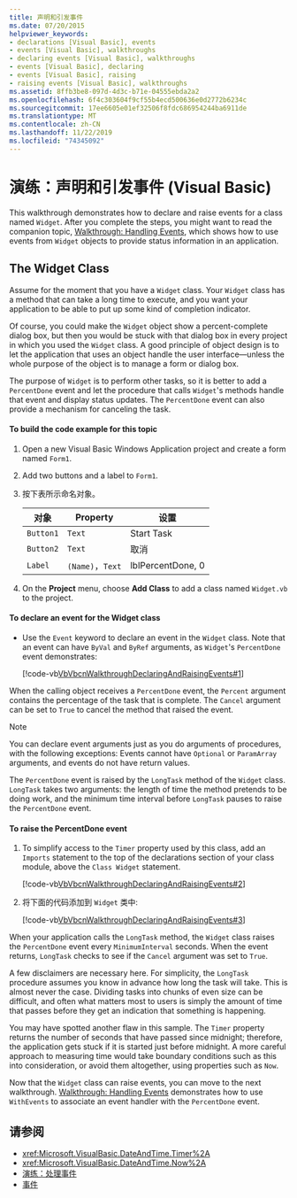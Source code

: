 ```yaml
---
title: 声明和引发事件
ms.date: 07/20/2015
helpviewer_keywords:
- declarations [Visual Basic], events
- events [Visual Basic], walkthroughs
- declaring events [Visual Basic], walkthroughs
- events [Visual Basic], declaring
- events [Visual Basic], raising
- raising events [Visual Basic], walkthroughs
ms.assetid: 8ffb3be8-097d-4d3c-b71e-04555ebda2a2
ms.openlocfilehash: 6f4c303604f9cf55b4ecd500636e0d2772b6234c
ms.sourcegitcommit: 17ee6605e01ef32506f8fdc686954244ba6911de
ms.translationtype: MT
ms.contentlocale: zh-CN
ms.lasthandoff: 11/22/2019
ms.locfileid: "74345092"
---
```

# <a name="walkthrough-declaring-and-raising-events-visual-basic"></a>演练：声明和引发事件 (Visual Basic)
This walkthrough demonstrates how to declare and raise events for a class named `Widget`. After you complete the steps, you might want to read the companion topic, [Walkthrough: Handling Events](../../../../visual-basic/programming-guide/language-features/events/walkthrough-handling-events.md), which shows how to use events from `Widget` objects to provide status information in an application.  
  
## <a name="the-widget-class"></a>The Widget Class  
 Assume for the moment that you have a `Widget` class. Your `Widget` class has a method that can take a long time to execute, and you want your application to be able to put up some kind of completion indicator.  
  
 Of course, you could make the `Widget` object show a percent-complete dialog box, but then you would be stuck with that dialog box in every project in which you used the `Widget` class. A good principle of object design is to let the application that uses an object handle the user interface—unless the whole purpose of the object is to manage a form or dialog box.  
  
 The purpose of `Widget` is to perform other tasks, so it is better to add a `PercentDone` event and let the procedure that calls `Widget`'s methods handle that event and display status updates. The `PercentDone` event can also provide a mechanism for canceling the task.  
  
#### <a name="to-build-the-code-example-for-this-topic"></a>To build the code example for this topic  
  
1. Open a new Visual Basic Windows Application project and create a form named `Form1`.  
  
2. Add two buttons and a label to `Form1`.  
  
3. 按下表所示命名对象。  
  
    |对象|Property|设置|  
    |------------|--------------|-------------|  
    |`Button1`|`Text`|Start Task|  
    |`Button2`|`Text`|取消|  
    |`Label`|`(Name)`，`Text`|lblPercentDone, 0|  
  
4. On the **Project** menu, choose **Add Class** to add a class named `Widget.vb` to the project.  
  
#### <a name="to-declare-an-event-for-the-widget-class"></a>To declare an event for the Widget class  
  
- Use the `Event` keyword to declare an event in the `Widget` class. Note that an event can have `ByVal` and `ByRef` arguments, as `Widget`'s `PercentDone` event demonstrates:  
  
     [!code-vb[VbVbcnWalkthroughDeclaringAndRaisingEvents#1](~/samples/snippets/visualbasic/VS_Snippets_VBCSharp/VbVbcnWalkthroughDeclaringAndRaisingEvents/VB/Widget.vb#1)]  
  
 When the calling object receives a `PercentDone` event, the `Percent` argument contains the percentage of the task that is complete. The `Cancel` argument can be set to `True` to cancel the method that raised the event.  
  
> [!NOTE]
> You can declare event arguments just as you do arguments of procedures, with the following exceptions: Events cannot have `Optional` or `ParamArray` arguments, and events do not have return values.  
  
 The `PercentDone` event is raised by the `LongTask` method of the `Widget` class. `LongTask` takes two arguments: the length of time the method pretends to be doing work, and the minimum time interval before `LongTask` pauses to raise the `PercentDone` event.  
  
#### <a name="to-raise-the-percentdone-event"></a>To raise the PercentDone event  
  
1. To simplify access to the `Timer` property used by this class, add an `Imports` statement to the top of the declarations section of your class module, above the `Class Widget` statement.  
  
     [!code-vb[VbVbcnWalkthroughDeclaringAndRaisingEvents#2](~/samples/snippets/visualbasic/VS_Snippets_VBCSharp/VbVbcnWalkthroughDeclaringAndRaisingEvents/VB/Widget.vb#2)]  
  
2. 将下面的代码添加到 `Widget` 类中:  
  
     [!code-vb[VbVbcnWalkthroughDeclaringAndRaisingEvents#3](~/samples/snippets/visualbasic/VS_Snippets_VBCSharp/VbVbcnWalkthroughDeclaringAndRaisingEvents/VB/Widget.vb#3)]  
  
 When your application calls the `LongTask` method, the `Widget` class raises the `PercentDone` event every `MinimumInterval` seconds. When the event returns, `LongTask` checks to see if the `Cancel` argument was set to `True`.  
  
 A few disclaimers are necessary here. For simplicity, the `LongTask` procedure assumes you know in advance how long the task will take. This is almost never the case. Dividing tasks into chunks of even size can be difficult, and often what matters most to users is simply the amount of time that passes before they get an indication that something is happening.  
  
 You may have spotted another flaw in this sample. The `Timer` property returns the number of seconds that have passed since midnight; therefore, the application gets stuck if it is started just before midnight. A more careful approach to measuring time would take boundary conditions such as this into consideration, or avoid them altogether, using properties such as `Now`.  
  
 Now that the `Widget` class can raise events, you can move to the next walkthrough. [Walkthrough: Handling Events](../../../../visual-basic/programming-guide/language-features/events/walkthrough-handling-events.md) demonstrates how to use `WithEvents` to associate an event handler with the `PercentDone` event.  
  
## <a name="see-also"></a>请参阅

- <xref:Microsoft.VisualBasic.DateAndTime.Timer%2A>
- <xref:Microsoft.VisualBasic.DateAndTime.Now%2A>
- [演练：处理事件](../../../../visual-basic/programming-guide/language-features/events/walkthrough-handling-events.md)
- [事件](../../../../visual-basic/programming-guide/language-features/events/index.md)
